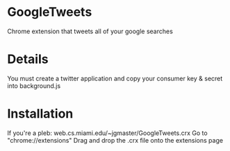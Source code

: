 # GoogleTweets
Chrome extension that tweets all of your google searches

# Details
You must create a twitter application and copy your consumer key & secret into background.js

# Installation
If you're a pleb: web.cs.miami.edu/~jgmaster/GoogleTweets.crx
Go to "chrome://extensions"
Drag and drop the .crx file onto the extensions page
